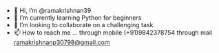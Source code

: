 - 👋 Hi, I’m @ramakrishnan39
- 🌱 I’m currently learning Python for beginners
- 💞️ I’m looking to collaborate on a challenging task.
- 📫 How to reach me ... through mobile (+91)9842378754 through mail ramakrishnanp30798@gmail.com

<!---
ramakrishnan39/ramakrishnan39 is a ✨ special ✨ repository because its `README.md` (this file) appears on your GitHub profile.
You can click the Preview link to take a look at your changes.
--->
